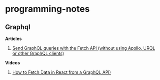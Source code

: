# programming-notes

## Graphql

**Articles**

1. [Send GraphQL queries with the Fetch API (without using Apollo, URQL or other GraphQL clients)](https://www.netlify.com/blog/2020/12/21/send-graphql-queries-with-the-fetch-api-without-using-apollo-urql-or-other-graphql-clients/)

**Videos**

1. [How to Fetch Data in React from a GraphQL API)](https://www.youtube.com/watch?v=N9jK9ipnPw8)
